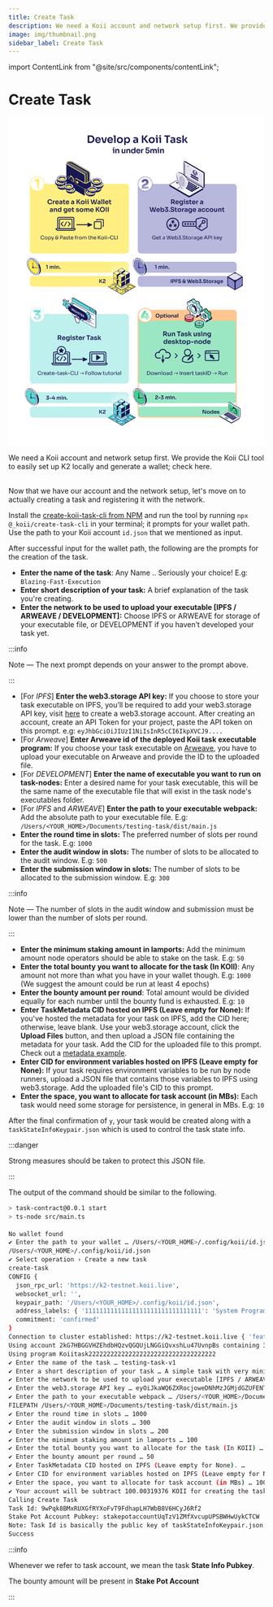 ```yaml
---
title: Create Task
description: We need a Koii account and network setup first. We provide the Koii CLI tool to easily set up K2 locally and generate a wallet; check here.
image: img/thumbnail.png
sidebar_label: Create Task
---
```


import ContentLink from "@site/src/components/contentLink";

# Create Task

![img](../../img/DEV%20koii%20task.png)

We need a Koii account and network setup first. We provide the Koii CLI tool to easily set up K2 locally and generate a wallet; check here.&#x20;

<ContentLink title="Using the Koii CLI" link="/quickstart/category/koii-command-line-tool" iconType="copy"/>

<br/>
Now that we have our account and the network setup, let's move on to actually creating a task and registering it with the network.

Install the [create-koii-task-cli from NPM](https://www.npmjs.com/package/@_koii/create-task-cli) and run the tool by running `npx @_koii/create-task-cli` in your terminal; it prompts for your wallet path. Use the path to your Koii account `id.json` that we mentioned as input.

After successful input for the wallet path, the following are the prompts for the creation of the task.

- **Enter the name of the task**: Any Name .. Seriously your choice! E.g: `Blazing-Fast-Execution`
- **Enter short description of your task:** A brief explanation of the task you're creating.
- **Enter the network to be used to upload your executable \[IPFS / ARWEAVE / DEVELOPMENT]:** Choose IPFS or ARWEAVE for storage of your executable file, or DEVELOPMENT if you haven’t developed your task yet.

:::info

Note — The next prompt depends on your answer to the prompt above.

:::

- \[For _IPFS_] **Enter the web3.storage API key:** If you choose to store your task executable on IPFS, you’ll be required to add your web3.storage API key, visit [here](https://web3.storage/login/) to create a web3.storage account. After creating an account, create an API Token for your project, paste the API token on this prompt. e.g: `eyJhbGciOiJIUzI1NiIsInR5cCI6IkpXVCJ9....`
- \[For _Arweave_] **Enter Arweave id of the deployed Koii task executable program:** If you choose your task executable on [Arweave](https://www.arweave.org/), you have to upload your executable on Arweave and provide the ID to the uploaded file.
- \[For _DEVELOPMENT_] **Enter the name of executable you want to run on task-nodes:** Enter a desired name for your task executable, this will be the same name of the executable file that will exist in the task node's executables folder.
- \[For _IPFS_ and _ARWEAVE_] **Enter the path to your executable webpack:** Add the absolute path to your executable file. E.g: `/Users/<YOUR_HOME>/Documents/testing-task/dist/main.js`
- **Enter the round time in slots:** The preferred number of slots per round for the task. E.g: `1000`
- **Enter the audit window in slots:** The number of slots to be allocated to the audit window. E.g: `500`
- **Enter the submission window in slots:** The number of slots to be allocated to the submission window. E.g: `300`

:::info

Note — The number of slots in the audit window and submission must be lower than the number of slots per round.

:::

- **Enter the minimum staking amount in lamports:** Add the minimum amount node operators should be able to stake on the task. E.g: `50`
- **Enter the total bounty you want to allocate for the task (In KOII)**: Any amount not more than what you have in your wallet though. E.g: `1000` (We suggest the amount could be run at least 4 epochs)
- **Enter the bounty amount per round**: Total amount would be divided equally for each number until the bounty fund is exhausted. E.g: `10`
- **Enter TaskMetadata CID hosted on IPFS (Leave empty for None):** If you've hosted the metadata for your task on IPFS, add the CID here; otherwise, leave blank. Use your web3.storage account, click the **Upload Files** button, and then upload a JSON file containing the metadata for your task. Add the CID for the uploaded file to this prompt. Check out a [metadata example](/develop/koii-task-101/what-are-tasks/key-components/#metadata).
- **Enter CID for environment variables hosted on IPFS (Leave empty for None):** If your task requires environment variables to be run by node runners, upload a JSON file that contains those variables to IPFS using web3.storage. Add the uploaded file's CID to this prompt.
- **Enter the space, you want to allocate for task account (in MBs):** Each task would need some storage for persistence, in general in MBs. E.g: `10`

After the final confirmation of `y`, your task would be created along with a `taskStateInfoKeypair.json` which is used to control the task state info.

:::danger

Strong measures should be taken to protect this JSON file.

:::

The output of the command should be similar to the following.

```bash
> task-contract@0.0.1 start
> ts-node src/main.ts

No wallet found
✔ Enter the path to your wallet … /Users/<YOUR_HOME>/.config/koii/id.json
/Users/<YOUR_HOME>/.config/koii/id.json
✔ Select operation › Create a new task
create-task
CONFIG {
  json_rpc_url: 'https://k2-testnet.koii.live',
  websocket_url: '',
  keypair_path: '/Users/<YOUR_HOME>/.config/koii/id.json',
  address_labels: { '11111111111111111111111111111111': 'System Program' },
  commitment: 'confirmed'
}
Connection to cluster established: https://k2-testnet.koii.live { 'feature-set': 167192737, 'solana-core': '1.10.0' }
Using account 2kG7HBGGVHZEhdbHQzvQGQUjLNGGiQvxshLu47UvnpBs containing 329.992521 SOL to pay for fees
Using program Koiitask22222222222222222222222222222222222
✔ Enter the name of the task … testing-task-v1
✔ Enter a short description of your task … A simple task with very minimal logic
✔ Enter the network to be used to upload your executable [IPFS / ARWEAVE / DEVELOPMENT] … IPFS
✔ Enter the web3.storage API key … eyOiJkaWQ6ZXRocjoweDNhMzJGMjdGZUFENTU0RGRDRDAyRGVFRTZmNzcyRjQxN0MzYzdkMTsIm5hbWUiOiJzYXZpbmdIaX
✔ Enter the path to your executable webpack … /Users/<YOUR_HOME>/Documents/testing-task/dist/main.js
FILEPATH /Users/<YOUR_HOME>/Documents/testing-task/dist/main.js
✔ Enter the round time in slots … 1000
✔ Enter the audit window in slots … 300
✔ Enter the submission window in slots … 200
✔ Enter the minimum staking amount in lamports … 100
✔ Enter the total bounty you want to allocate for the task (In KOII) … 100
✔ Enter the bounty amount per round … 50
✔ Enter TaskMetadata CID hosted on IPFS (Leave empty for None). …
✔ Enter CID for environment variables hosted on IPFS (Leave empty for None). …
✔ Enter the space, you want to allocate for task account (in MBs) … 100
✔ Your account will be subtract 100.00319376 KOII for creating the task, which includes the rent exemption and bounty amount fees … yes
Calling Create Task
Task Id: 9wPqk8BMxRUXGfRYXoFvT9FdhapLH7WbB8V6HCyJ6Rf2
Stake Pot Account Pubkey: stakepotaccountUqTzV1ZMfXvcupUPSBWHwUykCTCW
Note: Task Id is basically the public key of taskStateInfoKeypair.json
Success
```

:::info

Whenever we refer to task account, we mean the task **State Info Pubkey**.

The bounty amount will be present in **Stake Pot Account**

:::

